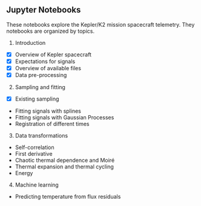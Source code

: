 Jupyter Notebooks
--

These notebooks explore the Kepler/K2 mission spacecraft telemetry.  They notebooks are organized by topics.

1. Introduction
  - [x] Overview of Kepler spacecraft
  - [x] Expectations for signals
  - [x] Overview of available files
  - [x] Data pre-processing

2. Sampling and fitting
  - [x] Existing sampling
  - Fitting signals with splines
  - Fitting signals with Gaussian Processes
  - Registration of different times

3. Data transformations
  - Self-correlation
  - First derivative
  - Chaotic thermal dependence and Moiré
  - Thermal expansion and thermal cycling
  - Energy

4. Machine learning
  - Predicting temperature from flux residuals
